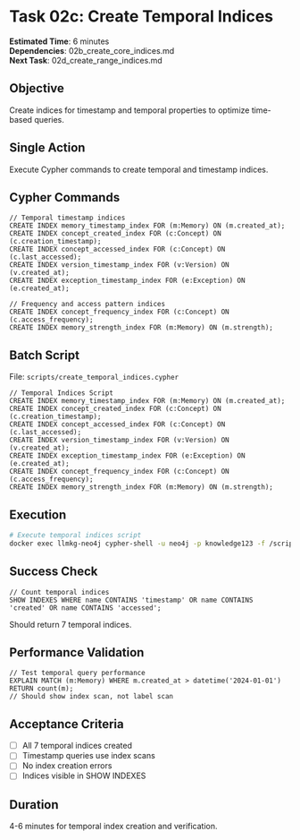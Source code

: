 # Task 02c: Create Temporal Indices

**Estimated Time**: 6 minutes  
**Dependencies**: 02b_create_core_indices.md  
**Next Task**: 02d_create_range_indices.md  

## Objective
Create indices for timestamp and temporal properties to optimize time-based queries.

## Single Action
Execute Cypher commands to create temporal and timestamp indices.

## Cypher Commands
```cypher
// Temporal timestamp indices
CREATE INDEX memory_timestamp_index FOR (m:Memory) ON (m.created_at);
CREATE INDEX concept_created_index FOR (c:Concept) ON (c.creation_timestamp);
CREATE INDEX concept_accessed_index FOR (c:Concept) ON (c.last_accessed);
CREATE INDEX version_timestamp_index FOR (v:Version) ON (v.created_at);
CREATE INDEX exception_timestamp_index FOR (e:Exception) ON (e.created_at);

// Frequency and access pattern indices  
CREATE INDEX concept_frequency_index FOR (c:Concept) ON (c.access_frequency);
CREATE INDEX memory_strength_index FOR (m:Memory) ON (m.strength);
```

## Batch Script
File: `scripts/create_temporal_indices.cypher`
```cypher
// Temporal Indices Script
CREATE INDEX memory_timestamp_index FOR (m:Memory) ON (m.created_at);
CREATE INDEX concept_created_index FOR (c:Concept) ON (c.creation_timestamp);
CREATE INDEX concept_accessed_index FOR (c:Concept) ON (c.last_accessed);
CREATE INDEX version_timestamp_index FOR (v:Version) ON (v.created_at);
CREATE INDEX exception_timestamp_index FOR (e:Exception) ON (e.created_at);
CREATE INDEX concept_frequency_index FOR (c:Concept) ON (c.access_frequency);
CREATE INDEX memory_strength_index FOR (m:Memory) ON (m.strength);
```

## Execution
```bash
# Execute temporal indices script
docker exec llmkg-neo4j cypher-shell -u neo4j -p knowledge123 -f /scripts/create_temporal_indices.cypher
```

## Success Check
```cypher
// Count temporal indices
SHOW INDEXES WHERE name CONTAINS 'timestamp' OR name CONTAINS 'created' OR name CONTAINS 'accessed';
```

Should return 7 temporal indices.

## Performance Validation
```cypher
// Test temporal query performance
EXPLAIN MATCH (m:Memory) WHERE m.created_at > datetime('2024-01-01') RETURN count(m);
// Should show index scan, not label scan
```

## Acceptance Criteria
- [ ] All 7 temporal indices created
- [ ] Timestamp queries use index scans
- [ ] No index creation errors
- [ ] Indices visible in SHOW INDEXES

## Duration
4-6 minutes for temporal index creation and verification.